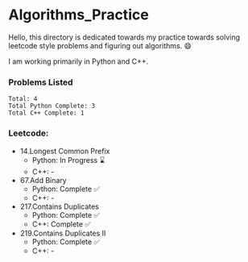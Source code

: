 # Algorithms_Practice

Hello, this directory is dedicated towards my practice towards solving leetcode style problems and figuring out algorithms. 😄

I am working primarily in Python and C++.

### Problems Listed
    Total: 4
    Total Python Complete: 3
    Total C++ Complete: 1

### Leetcode:
* 14.Longest Common Prefix
    * Python: In Progress ⌛
    * C++: -
* 67.Add Binary
    * Python: Complete ✅
    * C++: -
* 217.Contains Duplicates
    * Python: Complete ✅
    * C++: Complete ✅
* 219.Contains Duplicates II
    * Python: Complete ✅
    * C++: -